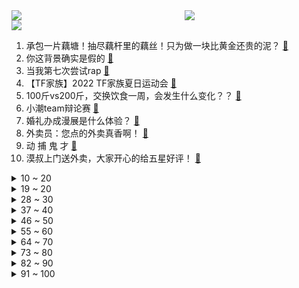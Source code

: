 <div >
	<a style="float:left;width:55%;" href = "https://github.com/anuraghazra/github-readme-stats">
	 <img src = "https://github-readme-stats.vercel.app/api?username=iuuuuuaena&theme=buefy&show_icons=true"/>
	</a>
	<a  style="float:right;width:45%" href = "https://github.com/anuraghazra/github-readme-stats">
	 <img  src="https://github-readme-stats.vercel.app/api/top-langs/?username=anuraghazra&layout=compact"/>
	</a>
	</div>

[![](https://img.shields.io/badge/jxd-@jxdgogogo.xyz-yellowgreen.svg)](https://www.jxdgogogo.xyz)<br>
1. 承包一片藕塘！抽尽藕杆里的藕丝！只为做一块比黄金还贵的泥？ [:link:](//www.bilibili.com/video/BV1Bd4y127mh) <br>
2. 你这背景确实是假的 [:link:](//www.bilibili.com/video/BV1nG4y1Y7rN) <br>
3. 当我第七次尝试rap [:link:](//www.bilibili.com/video/BV1SB4y147Hv) <br>
4. 【TF家族】2022 TF家族夏日运动会 [:link:](//www.bilibili.com/video/BV1ua411f7rg) <br>
5. 100斤vs200斤，交换饮食一周，会发生什么变化？？ [:link:](//www.bilibili.com/video/BV1ZB4y1r79G) <br>
6. 小潮team辩论赛 [:link:](//www.bilibili.com/video/BV1nd4y1m7FH) <br>
7. 婚礼办成漫展是什么体验？ [:link:](//www.bilibili.com/video/BV1Ye4y1D76J) <br>
8. 外卖员：您点的外卖真香啊！ [:link:](//www.bilibili.com/video/BV1wT411L7z2) <br>
9. 动 捕 鬼 才 [:link:](//www.bilibili.com/video/BV14F411A7NQ) <br>
10. 漠叔上门送外卖，大家开心的给五星好评！ [:link:](//www.bilibili.com/video/BV1or4y157NU) <br>
<details>
<summary>10 ~ 20</summary>

11. ”凶 手 不 止 一 个“ [:link:](//www.bilibili.com/video/BV1eG4y1v7Ky) <br>
12. 我请大虾吃大虾！ [:link:](//www.bilibili.com/video/BV1ZU4y1Y7UM) <br>
13. 贱谍过家家（2） [:link:](//www.bilibili.com/video/BV1Se4y1D7xW) <br>
14. 小球动画演奏宫崎骏动画《千与千寻》插曲 [:link:](//www.bilibili.com/video/BV1QG4y1v78Y) <br>
15. “你们的领导人最近在台湾问题上表现非常不好，中国人民非常不满” [:link:](//www.bilibili.com/video/BV1DB4y147Zu) <br>
16. “这么浅，我直接过去” [:link:](//www.bilibili.com/video/BV1iT411L7rg) <br>
17. 一起跳支舞吧！ [:link:](//www.bilibili.com/video/BV1uU4y1e7Cs) <br>
18. 《明日方舟》2022夏日嘉年华限时活动宣传PV [:link:](//www.bilibili.com/video/BV1UG4y1v7f9) <br>
19. 这种害人的东西为什么会存在？ 脊柱胸椎曲度就是这么被弄没的！ [:link:](//www.bilibili.com/video/BV1bd4y1N7mH) <br>
</details>
<details>
<summary>19 ~ 20</summary>

20. 没想到吧？ 三人版向前冲！！！ [:link:](//www.bilibili.com/video/BV14T411L7C3) <br>
21. 【鬼畜电影】熊出没之熊心归去（79分钟完整版） [:link:](//www.bilibili.com/video/BV1MT411L7fi) <br>
22. 当医生看到我的历史记录….. [:link:](//www.bilibili.com/video/BV14T411L7oV) <br>
23. 纽约最贵自助餐！！小伙直飞4000公里，能吃回本吗？ [:link:](//www.bilibili.com/video/BV16W4y1a7u2) <br>
24. 比世界上最辣泡面还要辣一倍？帅小伙嘴巴都吃肿了! [:link:](//www.bilibili.com/video/BV1PT411L75j) <br>
25. 【荒野大镖客2】我的亚瑟不需要救赎了 [:link:](//www.bilibili.com/video/BV13g411y7Tu) <br>
26. 不魔改，不抄袭，不加爱情，就不会拍剧？ [:link:](//www.bilibili.com/video/BV1oU4y1k7dX) <br>
27. “就剩一瓶了” [:link:](//www.bilibili.com/video/BV1vg411y776) <br>
28. 昨晚直播粉丝朋友们的打赏已全部捐献，感谢大家对红客的支持！ [:link:](//www.bilibili.com/video/BV1kG411b7M7) <br>
</details>
<details>
<summary>28 ~ 30</summary>

29. 大学生如何在宿舍拍出《向前冲》 [:link:](//www.bilibili.com/video/BV1yG411b7c9) <br>
30. 第1期 东尼ookii立Flag痛击啊吗粽？【哔哩哔哩向前冲】 [:link:](//www.bilibili.com/video/BV1VT411L74E) <br>
31. 用第三人称生活一天是什么感受！？ [:link:](//www.bilibili.com/video/BV1gV4y177sd) <br>
32. 《时 代 少 年 团》 [:link:](//www.bilibili.com/video/BV1DG4y1v7BG) <br>
33. 可爱吗？拿智商换的！ [:link:](//www.bilibili.com/video/BV1Be4y1D7Vz) <br>
34. 我是Gloria歌莉雅，我入驻B站啦！ [:link:](//www.bilibili.com/video/BV1Zg411C7JL) <br>
35. 【STN快报第6.5季01】企鹅最强的吸血游戏出现了！ [:link:](//www.bilibili.com/video/BV1cU4y1e7xC) <br>
36. 《口蘑的三种神仙吃法》总有一款适合你！ [:link:](//www.bilibili.com/video/BV1ze4y1D7wT) <br>
37. 室外地面76度！ 我家地面却零下-30℃！猫直呼冻脚！ [:link:](//www.bilibili.com/video/BV1ga411f79y) <br>
</details>
<details>
<summary>37 ~ 40</summary>

38. 日落总是能感到时光流逝的脚步 [:link:](//www.bilibili.com/video/BV1TS4y147VB) <br>
39. 【2022TF家族夏日运动会】时代少年团4K全程饭拍 [:link:](//www.bilibili.com/video/BV1iV4y1x775) <br>
40. 30秒看完西游记 [:link:](//www.bilibili.com/video/BV12t4y137ij) <br>
41. 建议收藏！这些学生党最应该学会的硬技能，一个视频教会你：设计、剪辑、办公软件 [:link:](//www.bilibili.com/video/BV15B4y167Ds) <br>
42. 你这背景太假了？但羊是真的！ [:link:](//www.bilibili.com/video/BV1oB4y1r7iK) <br>
43. 当天气预报主持人不小心点了一下屏幕…… [:link:](//www.bilibili.com/video/BV1Sd4y1T7nR) <br>
44. 游戏主播准备一个月的求婚视频 [:link:](//www.bilibili.com/video/BV1Gd4y1S7GT) <br>
45. 9英寸披萨有多大？你点的披萨缩水了吗？【慧小媛】 [:link:](//www.bilibili.com/video/BV1gV4y177pV) <br>
46. 爆肝36小时 只为了这60秒的视频 [:link:](//www.bilibili.com/video/BV1Qe4y1D7mT) <br>
</details>
<details>
<summary>46 ~ 50</summary>

47. 宝可梦大师，但是火箭队 [:link:](//www.bilibili.com/video/BV1UN4y1V7fE) <br>
48. 其实在房顶过夜也蛮好的，就是蚊子有点多。 [:link:](//www.bilibili.com/video/BV1QG4y1v78m) <br>
49. 战吗？战啊！我一人单挑一座城！《水浒传》P33 [:link:](//www.bilibili.com/video/BV1fg411C7XS) <br>
50. 一口气看完国剧巅峰《白夜追凶》，中国最值得看的悬疑剧，有它一位！ [:link:](//www.bilibili.com/video/BV1ZN4y1V712) <br>
51. 评分3.7！网飞惨遭诈骗？拷打2018最低能动画！看完直接全麻 [:link:](//www.bilibili.com/video/BV1eS4y1s7cx) <br>
52. 永远不要背对大海，不然就会像我一样 [:link:](//www.bilibili.com/video/BV1wt4y1G76i) <br>
53. 《 菇 勇 者 2 》 [:link:](//www.bilibili.com/video/BV17d4y1N7gn) <br>
54. 我！三木！向前冲！vlog！ [:link:](//www.bilibili.com/video/BV1ZB4y147ao) <br>
55. 在枪战时拔掉了敌人弹匣！4.0 [:link:](//www.bilibili.com/video/BV1NS4y1475Y) <br>
</details>
<details>
<summary>55 ~ 60</summary>

56. 自助餐，没有仨战士吃不回本的！ [:link:](//www.bilibili.com/video/BV1NB4y1t7Uo) <br>
57. 战双动作设计师！你设计动作是没有上限的？邦比娜塔能不能再优雅一点？ [:link:](//www.bilibili.com/video/BV1PV4y177LE) <br>
58. 我这么大一把西瓜刀劈下去！你扛得住嘛！！！ [:link:](//www.bilibili.com/video/BV1fd4y1275z) <br>
59. 永琪向前冲！（下） [:link:](//www.bilibili.com/video/BV1SG4y1v76E) <br>
60. 姬你太美！二次元坤坤子：你干嘛哈哈哎哟 [:link:](//www.bilibili.com/video/BV11N4y1V7gX) <br>
61. 对不起，我真的太快了！ [:link:](//www.bilibili.com/video/BV1La411K7pQ) <br>
62. 【荒野大镖客2】约翰探店：黑水镇土菜馆 $50 [:link:](//www.bilibili.com/video/BV1Rd4y1T7Mm) <br>
63. “口水油”就是地沟油，请不要为它洗地！ [:link:](//www.bilibili.com/video/BV1PF411P73a) <br>
64. 全世界最大的蜜雪冰城店 [:link:](//www.bilibili.com/video/BV1ZB4y1r7eE) <br>
</details>
<details>
<summary>64 ~ 70</summary>

65. “这短短四十多分钟，看懂的人却花了二十多年...” [:link:](//www.bilibili.com/video/BV1JN4y1j7Vo) <br>
66. 笑死我了 不允许有人没看过这个视频 [:link:](//www.bilibili.com/video/BV1Pg411y7Ti) <br>
67. 泰国生腌第一吃，味道其实挺好的，但是没想象的那么惊艳！ [:link:](//www.bilibili.com/video/BV12d4y1T72m) <br>
68. 《迷信和不迷信都沉默了》 [:link:](//www.bilibili.com/video/BV1jd4y1N7zP) <br>
69. 进点啊！我求求你们进点啊！！！【解说全覆盖29期】 [:link:](//www.bilibili.com/video/BV16d4y1T7qH) <br>
70. 第一次穿辣妹装出门，场面一度尴尬..... [:link:](//www.bilibili.com/video/BV1fB4y1r7fw) <br>
71. 【书记舞】双胞胎学姐想让铁根er学跳舞 [:link:](//www.bilibili.com/video/BV1YS4y147th) <br>
72. 你这MC太假了 [:link:](//www.bilibili.com/video/BV1oa411N7Ye) <br>
73. 我终于成了全B站第一个…？ [:link:](//www.bilibili.com/video/BV1nG4y1Y7EB) <br>
</details>
<details>
<summary>73 ~ 80</summary>

74. 我们的童年好像真的不见了！ [:link:](//www.bilibili.com/video/BV1VT411L78h) <br>
75. 国产综艺里罕见的真性情，两个善良的人相遇，最终成了幸福的人 [:link:](//www.bilibili.com/video/BV12e4y1D7jv) <br>
76. 17年火爆全球的神作！《茶杯头》究竟讲了什么故事？ [:link:](//www.bilibili.com/video/BV1LN4y1j7fs) <br>
77. 北方婆婆vs南方婆婆的儿媳争夺战 [:link:](//www.bilibili.com/video/BV1GN4y1j7cD) <br>
78. 现实中女生的真实想法(下)… [:link:](//www.bilibili.com/video/BV15a411f7xS) <br>
79. 【整活】猪帮说唱ep1 [:link:](//www.bilibili.com/video/BV1gN4y1573V) <br>
80. 《2022最尬偶像剧》 [:link:](//www.bilibili.com/video/BV1kG411b7pD) <br>
81. 我们对老板的关心，不是嘴上说说而已。 [:link:](//www.bilibili.com/video/BV1AN4y15721) <br>
82. 耿叔在联合国“杀”疯了，火力全开，舌战群儒！ [:link:](//www.bilibili.com/video/BV12e4y1D7qY) <br>
</details>
<details>
<summary>82 ~ 90</summary>

83. 南关小碗牛肉汤  厨子探店¥129 [:link:](//www.bilibili.com/video/BV1BG411b72f) <br>
84. “长大后发现，这么棒的台词越来越少了” [:link:](//www.bilibili.com/video/BV1fe4y1D7ft) <br>
85. 当代年轻人：早困午乏夜精神 [:link:](//www.bilibili.com/video/BV1qr4y1575n) <br>
86. “帝君的小棉袄” [:link:](//www.bilibili.com/video/BV14a411K7Zd) <br>
87. 震撼！东部战区演训第二天超燃现场 [:link:](//www.bilibili.com/video/BV1tT411L716) <br>
88. 钢材缩水实锤！东风本田CR-V对撞雪佛兰探界者 [:link:](//www.bilibili.com/video/BV1hU4y1e7BD) <br>
89. 名场面很多，自带段子的男银 [:link:](//www.bilibili.com/video/BV1zW4y1a7qV) <br>
90. 《 3000+ 人 共 享 国 宴 》 [:link:](//www.bilibili.com/video/BV1aW4y1a7LM) <br>
91. 虐杀！早安《麒麟》爆发力惊艳全场！应战雾都 [:link:](//www.bilibili.com/video/BV1Zg411C7NM) <br>
</details>
<details>
<summary>91 ~ 100</summary>

92. 《新三国》幕后真离谱！曹操直播，刘备蹦迪，诸葛亮耍枪...... [:link:](//www.bilibili.com/video/BV1bW4y1a7mr) <br>
93. 哔哩哔哩向前冲 之勇士发廊队！！！ [:link:](//www.bilibili.com/video/BV1CB4y147pP) <br>
94. 救救孩子，管管家长 [:link:](//www.bilibili.com/video/BV16Y4y1w7Sb) <br>
95. 360s 我的女友 莉莉安 [:link:](//www.bilibili.com/video/BV1NN4y157jY) <br>
96. 背 景 太 激 情 [:link:](//www.bilibili.com/video/BV1YB4y1r7Wy) <br>
97. 你是否也体验过农村闹铃（本人原创） [:link:](//www.bilibili.com/video/BV18e4y1X7NB) <br>
98. 好Q弹！这套笔看起来很好吃！ [:link:](//www.bilibili.com/video/BV1ct4y1G7fz) <br>
99. Cos成唐牛去吃佛跳墙，900一份值得吗？【还愿挑战ep11-会参汇色】 [:link:](//www.bilibili.com/video/BV1dt4y137Rq) <br>
100. 这件事好像不是很离谱。。 [:link:](//www.bilibili.com/video/BV1HG41187Nt) <br>
</details>

